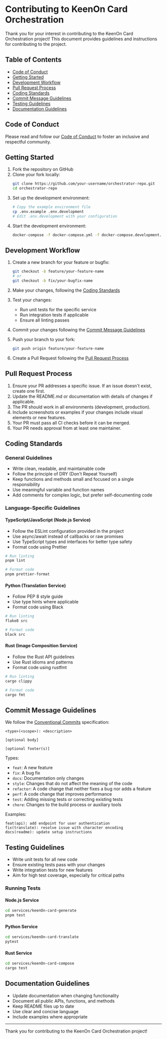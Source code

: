 # Contributing to KeenOn Card Orchestration

Thank you for your interest in contributing to the KeenOn Card Orchestration project! This document provides guidelines and instructions for contributing to the project.

## Table of Contents

- [Code of Conduct](#code-of-conduct)
- [Getting Started](#getting-started)
- [Development Workflow](#development-workflow)
- [Pull Request Process](#pull-request-process)
- [Coding Standards](#coding-standards)
- [Commit Message Guidelines](#commit-message-guidelines)
- [Testing Guidelines](#testing-guidelines)
- [Documentation Guidelines](#documentation-guidelines)

## Code of Conduct

Please read and follow our [Code of Conduct](CODE_OF_CONDUCT.md) to foster an inclusive and respectful community.

## Getting Started

1. Fork the repository on GitHub
2. Clone your fork locally:
   ```bash
   git clone https://github.com/your-username/orchestrator-repo.git
   cd orchestrator-repo
   ```
3. Set up the development environment:
   ```bash
   # Copy the example environment file
   cp .env.example .env.development
   # Edit .env.development with your configuration
   ```
4. Start the development environment:
   ```bash
   docker-compose -f docker-compose.yml -f docker-compose.development.yml up -d
   ```

## Development Workflow

1. Create a new branch for your feature or bugfix:
   ```bash
   git checkout -b feature/your-feature-name
   # or
   git checkout -b fix/your-bugfix-name
   ```

2. Make your changes, following the [Coding Standards](#coding-standards)

3. Test your changes:
   - Run unit tests for the specific service
   - Run integration tests if applicable
   - Ensure all linting passes

4. Commit your changes following the [Commit Message Guidelines](#commit-message-guidelines)

5. Push your branch to your fork:
   ```bash
   git push origin feature/your-feature-name
   ```

6. Create a Pull Request following the [Pull Request Process](#pull-request-process)

## Pull Request Process

1. Ensure your PR addresses a specific issue. If an issue doesn't exist, create one first.
2. Update the README.md or documentation with details of changes if applicable.
3. The PR should work in all environments (development, production).
4. Include screenshots or examples if your changes include visual elements or new features.
5. Your PR must pass all CI checks before it can be merged.
6. Your PR needs approval from at least one maintainer.

## Coding Standards

### General Guidelines

- Write clean, readable, and maintainable code
- Follow the principle of DRY (Don't Repeat Yourself)
- Keep functions and methods small and focused on a single responsibility
- Use meaningful variable and function names
- Add comments for complex logic, but prefer self-documenting code

### Language-Specific Guidelines

#### TypeScript/JavaScript (Node.js Service)

- Follow the ESLint configuration provided in the project
- Use async/await instead of callbacks or raw promises
- Use TypeScript types and interfaces for better type safety
- Format code using Prettier

```bash
# Run linting
pnpm lint

# Format code
pnpm prettier-format
```

#### Python (Translation Service)

- Follow PEP 8 style guide
- Use type hints where applicable
- Format code using Black

```bash
# Run linting
flake8 src

# Format code
black src
```

#### Rust (Image Composition Service)

- Follow the Rust API guidelines
- Use Rust idioms and patterns
- Format code using rustfmt

```bash
# Run linting
cargo clippy

# Format code
cargo fmt
```

## Commit Message Guidelines

We follow the [Conventional Commits](https://www.conventionalcommits.org/) specification:

```
<type>(<scope>): <description>

[optional body]

[optional footer(s)]
```

Types:
- `feat`: A new feature
- `fix`: A bug fix
- `docs`: Documentation only changes
- `style`: Changes that do not affect the meaning of the code
- `refactor`: A code change that neither fixes a bug nor adds a feature
- `perf`: A code change that improves performance
- `test`: Adding missing tests or correcting existing tests
- `chore`: Changes to the build process or auxiliary tools

Examples:
```
feat(api): add endpoint for user authentication
fix(translate): resolve issue with character encoding
docs(readme): update setup instructions
```

## Testing Guidelines

- Write unit tests for all new code
- Ensure existing tests pass with your changes
- Write integration tests for new features
- Aim for high test coverage, especially for critical paths

### Running Tests

#### Node.js Service
```bash
cd services/keenOn-card-generate
pnpm test
```

#### Python Service
```bash
cd services/keenOn-card-translate
pytest
```

#### Rust Service
```bash
cd services/keenOn-card-compose
cargo test
```

## Documentation Guidelines

- Update documentation when changing functionality
- Document all public APIs, functions, and methods
- Keep README files up to date
- Use clear and concise language
- Include examples where appropriate

---

Thank you for contributing to the KeenOn Card Orchestration project!
